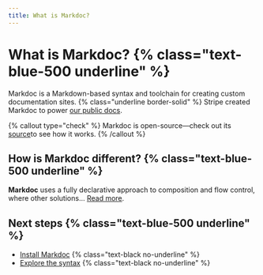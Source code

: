```yaml
---
title: What is Markdoc?
---
```


# What is Markdoc? {% class="text-blue-500 underline" %}

Markdoc is a Markdown-based syntax and toolchain for creating custom documentation sites. {% class="underline border-solid" %}
Stripe created Markdoc to power [our public docs](http://stripe.com/docs).

{% callout type="check" %}
Markdoc is open-source—check out its [source](http://github.com/markdoc/markdoc)to see how it works.
{% /callout %}

## How is Markdoc different? {% class="text-blue-500 underline" %}

**Markdoc** uses a fully declarative approach to composition and flow control, where other solutions…
[Read more](/docs/overview).

## Next steps {% class="text-blue-500 underline" %}

- [Install Markdoc](/docs/getting-started) {% class="text-black no-underline" %}
- [Explore the syntax](/docs/syntax) {% class="text-black no-underline" %}

